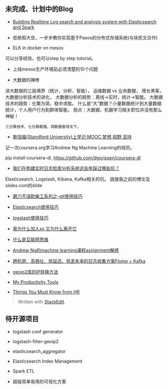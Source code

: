 
## 未完成、计划中的Blog

* [Building Realtime Log search and analysis system with Elasticsearch and Spark](./building_bigdata_log_with_es_spark.md)

* 拒绝假大空，一步步教你实现基于Paxos的分布式存储系统(与徐凯文合作)

* ELK in docker on mesos

可以分享经验，也可以step by step tutorial。

* 上线mesos生产环境前必须清楚的10个问题

* 大数据的禅修

讲大数据的三层境界（统计，分析，智能）， 运维数据 vs 业务数据， 增长黑客， 大数据分析技术的进化，
大数据分析的趋势：离线->实时，统计->智能。
大数据技术的趋势：化繁为简，稳中求胜。
什么是“大”数据？小量数据统计到大量数据统计，个人用户行为到群体智能。
观点：大数据、机器学习相关职位并没有那么神秘！

`三分靠技术、七分靠数据，得数据者得天下。`

* [斯坦福(Standford University)上学记:MOOC,梦想,视野,坚持]()

记一次coursera.org学习Andrew Ng Machine Learning的经历。

pip install coursera-dl, https://github.com/dgorissen/coursera-dl

* [我们在构建实时日志检索分析系统这些年踩过哪些坑？]()

Elasticsearch, Logstash, Kibana, Kafka相关的坑。
链接我之前的博文及slides.com的slide

* [磨刀不误砍柴工系列之-git使用技巧]()

* [Elasticsearch使用技巧]()

* [logstash使用技巧]()

* [我为什么加入xx,又为什么离开它]()

* [什么是互联网思维]()

* [Andrew Ng的machine learning课程assignment解惑]()

* [跨机房、高吞吐、低延迟、低丢失率的日志收集方案Flume + Kafka]()

* [geoip2库的IP转换方法](./upgrade_logstash_geoip.md)

*	[My Productivity Tools](./my_productivity_tools.md)

*	[Things You Must Know from HR](./things_you_must_know_from_hr.md)

> Written with [StackEdit](https://stackedit.io/).

## 待开源项目

* logstash conf generator

* logstash-filter-geoip2

* elasticsearch_aggregator

* Elasticsearch Index Management

* Spark ETL

* 超级简单易用的可视化方案




